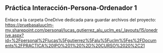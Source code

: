 ## Práctica Interacción-Persona-Ordenador 1



Enlace a la carpeta OneDrive dedicada para guardar archivos del proyecto: 
https://pruebasaluuclm-my.sharepoint.com/personal/lucas_gutierrez_alu_uclm_es/_layouts/15/onedrive.aspx?id=%2Fpersonal%2Flucas%5Fgutierrez%5Falu%5Fuclm%5Fes%2FDocuments%2FPRACTICA%20IPO%201%20%2D%20CURSO%2020%2C21
